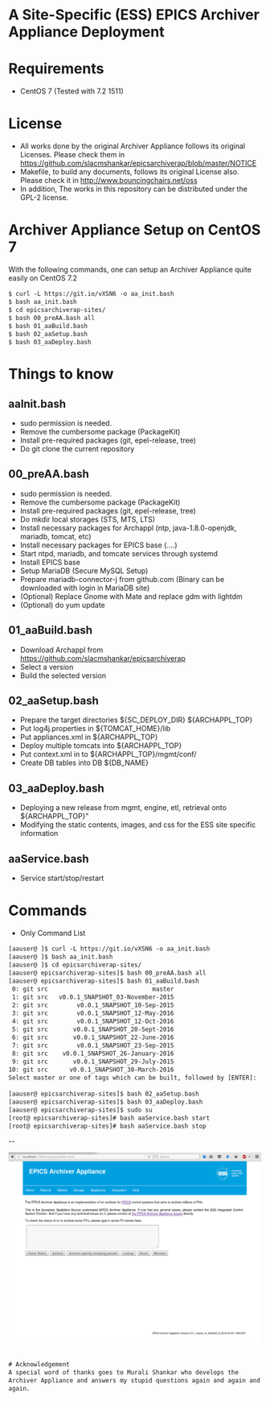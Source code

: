A Site-Specific (ESS) EPICS Archiver Appliance Deployment
=================

# Requirements

* CentOS 7 (Tested with 7.2 1511) 

# License

* All works done by the original Archiver Appliance follows its original Licenses. Please check them in
https://github.com/slacmshankar/epicsarchiverap/blob/master/NOTICE
* Makefile, to build any documents, follows its original License also. Please check it in  http://www.bouncingchairs.net/oss
* In addition, The works in this repository can be distributed under the GPL-2 license.

# Archiver Appliance Setup on CentOS 7

With the following commands, one can setup an Archiver Appliance quite easily on CentOS 7.2

```
$ curl -L https://git.io/vXSN6 -o aa_init.bash
$ bash aa_init.bash 
$ cd epicsarchiverap-sites/
$ bash 00_preAA.bash all
$ bash 01_aaBuild.bash 
$ bash 02_aaSetup.bash 
$ bash 03_aaDeploy.bash
```

# Things to know

## aaInit.bash
* sudo permission is needed.
* Remove the cumbersome package (PackageKit)
* Install pre-required packages (git, epel-release, tree)
* Do git clone the current repository

## 00_preAA.bash
* sudo permission is needed.
* Remove the cumbersome package (PackageKit) 
* Install pre-required packages (git, epel-release, tree)
* Do mkdir local storages (STS, MTS, LTS)
* Install necessary packages for Archappl (ntp, java-1.8.0-openjdk, mariadb, tomcat, etc)
* Install necessary packages for EPICS base (....)
* Start ntpd, mariadb, and tomcate services through systemd
* Install EPICS base
* Setup MariaDB (Secure MySQL Setup)
* Prepare mariadb-connector-j from github.com (Binary can be downloaded with login in MariaDB site)
* (Optional) Replace Gnome with Mate and replace gdm with lightdm
* (Optional) do yum update

## 01_aaBuild.bash
* Download Archappl from https://github.com/slacmshankar/epicsarchiverap
* Select a version
* Build the selected version

## 02_aaSetup.bash
* Prepare the target directories ${SC_DEPLOY_DIR} ${ARCHAPPL_TOP}
* Put log4j.properties in ${TOMCAT_HOME}/lib
* Put appliances.xml in  ${ARCHAPPL_TOP}
* Deploy multiple tomcats into ${ARCHAPPL_TOP}
* Put context.xml in to ${ARCHAPPL_TOP}/mgmt/conf/
* Create DB tables into DB ${DB_NAME}

## 03_aaDeploy.bash
* Deploying a new release from mgmt, engine, etl, retrieval onto ${ARCHAPPL_TOP}"
* Modifying the static contents, images, and css for the ESS site specific information

## aaService.bash
* Service start/stop/restart

# Commands

* Only Command List

```
[aauser@ ]$ curl -L https://git.io/vXSN6 -o aa_init.bash
[aauser@ ]$ bash aa_init.bash 
[aauser@ ]$ cd epicsarchiverap-sites/
[aauser@ epicsarchiverap-sites]$ bash 00_preAA.bash all
[aauser@ epicsarchiverap-sites]$ bash 01_aaBuild.bash 
 0: git src                             master
 1: git src   v0.0.1_SNAPSHOT_03-November-2015
 2: git src        v0.0.1_SNAPSHOT_10-Sep-2015
 3: git src        v0.0.1_SNAPSHOT_12-May-2016
 4: git src        v0.0.1_SNAPSHOT_12-Oct-2016
 5: git src       v0.0.1_SNAPSHOT_20-Sept-2016
 6: git src       v0.0.1_SNAPSHOT_22-June-2016
 7: git src        v0.0.1_SNAPSHOT_23-Sep-2015
 8: git src    v0.0.1_SNAPSHOT_26-January-2016
 9: git src       v0.0.1_SNAPSHOT_29-July-2015
10: git src      v0.0.1_SNAPSHOT_30-March-2016
Select master or one of tags which can be built, followed by [ENTER]:

[aauser@ epicsarchiverap-sites]$ bash 02_aaSetup.bash 
[aauser@ epicsarchiverap-sites]$ bash 03_aaDeploy.bash
[aauser@ epicsarchiverap-sites]$ sudo su
[root@ epicsarchiverap-sites]# bash aaService.bash start
[root@ epicsarchiverap-sites]# bash aaService.bash stop
```

--

![Connection Example](aa_site_specific.png)


```

# Acknowledgement
A special word of thanks goes to Murali Shankar who develops the Archiver Appliance and answers my stupid questions again and again and again.
